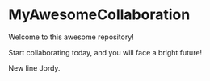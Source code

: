 # MyAwesomeCollaboration

Welcome to this awesome repository!

Start collaborating today, and you will face a bright future!

New line Jordy.
